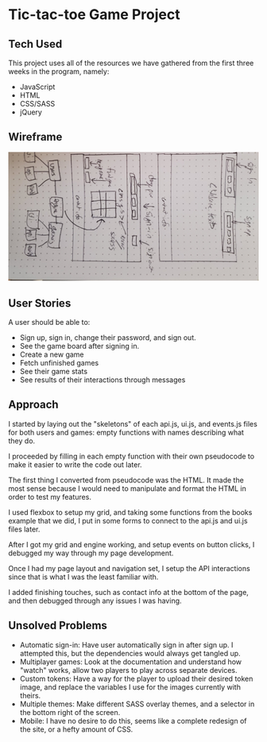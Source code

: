 # Tic-tac-toe Game Project

## Tech Used

This project uses all of the resources we have gathered from the first three weeks in the program, namely:
- JavaScript
- HTML
- CSS/SASS
- jQuery

## Wireframe

![wireframe](https://github.com/Mctripp/tic-tac-toe-client/blob/master/public/wireframe.jpg)

## User Stories

A user should be able to:
- Sign up, sign in, change their password, and sign out.
- See the game board after signing in.
- Create a new game
- Fetch unfinished games
- See their game stats
- See results of their interactions through messages

## Approach

I started by laying out the "skeletons" of each api.js, ui.js, and events.js files for both users and games: empty functions with names describing what they do.

I proceeded by filling in each empty function with their own pseudocode to make it easier to write the code out later.

The first thing I converted from pseudocode was the HTML. It made the most sense because I would need to manipulate and format the HTML in order to test my features.

I used flexbox to setup my grid, and taking some functions from the books example that we did, I put in some forms to connect to the api.js and ui.js files later.

After I got my grid and engine working, and setup events on button clicks, I debugged my way through my page development.

Once I had my page layout and navigation set, I setup the API interactions since that is what I was the least familiar with.

I added finishing touches, such as contact info at the bottom of the page, and then debugged through any issues I was having.

## Unsolved Problems

- Automatic sign-in: Have user automatically sign in after sign up. I attempted this, but the dependencies would always get tangled up.
- Multiplayer games: Look at the documentation and understand how "watch" works, allow two players to play across separate devices.
- Custom tokens: Have a way for the player to upload their desired token image, and replace the variables I use for the images currently with theirs.
- Multiple themes: Make different SASS overlay themes, and a selector in the bottom right of the screen.
- Mobile: I have no desire to do this, seems like a complete redesign of the site, or a hefty amount of CSS.
